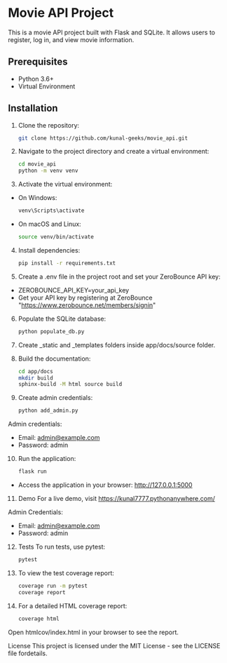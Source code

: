 # Movie API Project

This is a movie API project built with Flask and SQLite. It allows users to register, log in, and view movie information.

## Prerequisites

- Python 3.6+
- Virtual Environment

## Installation

1. Clone the repository:
   ```sh
   git clone https://github.com/kunal-geeks/movie_api.git

2. Navigate to the project directory and create a virtual environment:
    ```sh
    cd movie_api
    python -m venv venv
    
3. Activate the virtual environment:
- On Windows:
    ```sh
    venv\Scripts\activate
- On macOS and Linux:
    ```sh
    source venv/bin/activate

4. Install dependencies:
    ```sh
    pip install -r requirements.txt

5. Create a .env file in the project root and set your ZeroBounce API key:


- ZEROBOUNCE_API_KEY=your_api_key
- Get your API key by registering at ZeroBounce "https://www.zerobounce.net/members/signin"

6. Populate the SQLite database:
    ```sh
    python populate_db.py

7. Create _static and _templates folders inside app/docs/source folder.
    
8. Build the documentation:
    ```sh
    cd app/docs
    mkdir build
    sphinx-build -M html source build

9. Create admin credentials:
    ```sh
    python add_admin.py

Admin credentials:
- Email: admin@example.com
- Password: admin

10. Run the application:
    ```sh
    flask run

- Access the application in your browser: http://127.0.0.1:5000

11. Demo
For a live demo, visit https://kunal7777.pythonanywhere.com/

Admin Credentials:

- Email: admin@example.com
- Password: admin

12. Tests
To run tests, use pytest:
    ```sh
    pytest

13. To view the test coverage report:
    ```sh
    coverage run -m pytest
    coverage report

14. For a detailed HTML coverage report:
    ```sh
    coverage html

Open htmlcov/index.html in your browser to see the report.

License
This project is licensed under the MIT License - see the LICENSE file fordetails.





